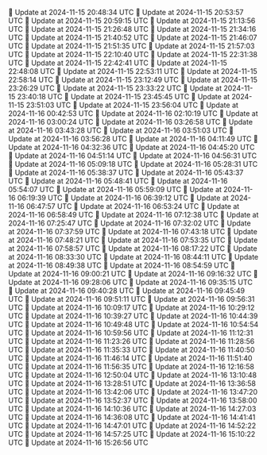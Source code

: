 🔄 Update at 2024-11-15 20:48:34 UTC
🔄 Update at 2024-11-15 20:53:57 UTC
🔄 Update at 2024-11-15 20:59:15 UTC
🔄 Update at 2024-11-15 21:13:56 UTC
🔄 Update at 2024-11-15 21:26:48 UTC
🔄 Update at 2024-11-15 21:34:16 UTC
🔄 Update at 2024-11-15 21:40:52 UTC
🔄 Update at 2024-11-15 21:46:07 UTC
🔄 Update at 2024-11-15 21:51:35 UTC
🔄 Update at 2024-11-15 21:57:03 UTC
🔄 Update at 2024-11-15 22:10:40 UTC
🔄 Update at 2024-11-15 22:31:38 UTC
🔄 Update at 2024-11-15 22:42:41 UTC
🔄 Update at 2024-11-15 22:48:08 UTC
🔄 Update at 2024-11-15 22:53:11 UTC
🔄 Update at 2024-11-15 22:58:14 UTC
🔄 Update at 2024-11-15 23:12:49 UTC
🔄 Update at 2024-11-15 23:26:29 UTC
🔄 Update at 2024-11-15 23:33:22 UTC
🔄 Update at 2024-11-15 23:40:18 UTC
🔄 Update at 2024-11-15 23:45:45 UTC
🔄 Update at 2024-11-15 23:51:03 UTC
🔄 Update at 2024-11-15 23:56:04 UTC
🔄 Update at 2024-11-16 00:42:53 UTC
🔄 Update at 2024-11-16 02:10:19 UTC
🔄 Update at 2024-11-16 03:00:24 UTC
🔄 Update at 2024-11-16 03:26:58 UTC
🔄 Update at 2024-11-16 03:43:28 UTC
🔄 Update at 2024-11-16 03:51:03 UTC
🔄 Update at 2024-11-16 03:56:28 UTC
🔄 Update at 2024-11-16 04:11:49 UTC
🔄 Update at 2024-11-16 04:32:36 UTC
🔄 Update at 2024-11-16 04:45:20 UTC
🔄 Update at 2024-11-16 04:51:14 UTC
🔄 Update at 2024-11-16 04:56:31 UTC
🔄 Update at 2024-11-16 05:09:18 UTC
🔄 Update at 2024-11-16 05:28:31 UTC
🔄 Update at 2024-11-16 05:38:37 UTC
🔄 Update at 2024-11-16 05:43:37 UTC
🔄 Update at 2024-11-16 05:48:41 UTC
🔄 Update at 2024-11-16 05:54:07 UTC
🔄 Update at 2024-11-16 05:59:09 UTC
🔄 Update at 2024-11-16 06:19:39 UTC
🔄 Update at 2024-11-16 06:39:12 UTC
🔄 Update at 2024-11-16 06:47:57 UTC
🔄 Update at 2024-11-16 06:53:24 UTC
🔄 Update at 2024-11-16 06:58:49 UTC
🔄 Update at 2024-11-16 07:12:38 UTC
🔄 Update at 2024-11-16 07:25:47 UTC
🔄 Update at 2024-11-16 07:32:02 UTC
🔄 Update at 2024-11-16 07:37:59 UTC
🔄 Update at 2024-11-16 07:43:18 UTC
🔄 Update at 2024-11-16 07:48:21 UTC
🔄 Update at 2024-11-16 07:53:35 UTC
🔄 Update at 2024-11-16 07:58:57 UTC
🔄 Update at 2024-11-16 08:17:22 UTC
🔄 Update at 2024-11-16 08:33:30 UTC
🔄 Update at 2024-11-16 08:44:11 UTC
🔄 Update at 2024-11-16 08:49:38 UTC
🔄 Update at 2024-11-16 08:54:59 UTC
🔄 Update at 2024-11-16 09:00:21 UTC
🔄 Update at 2024-11-16 09:16:32 UTC
🔄 Update at 2024-11-16 09:28:06 UTC
🔄 Update at 2024-11-16 09:35:15 UTC
🔄 Update at 2024-11-16 09:40:28 UTC
🔄 Update at 2024-11-16 09:45:49 UTC
🔄 Update at 2024-11-16 09:51:11 UTC
🔄 Update at 2024-11-16 09:56:31 UTC
🔄 Update at 2024-11-16 10:09:17 UTC
🔄 Update at 2024-11-16 10:29:12 UTC
🔄 Update at 2024-11-16 10:39:27 UTC
🔄 Update at 2024-11-16 10:44:39 UTC
🔄 Update at 2024-11-16 10:49:48 UTC
🔄 Update at 2024-11-16 10:54:54 UTC
🔄 Update at 2024-11-16 10:59:56 UTC
🔄 Update at 2024-11-16 11:12:31 UTC
🔄 Update at 2024-11-16 11:23:26 UTC
🔄 Update at 2024-11-16 11:28:56 UTC
🔄 Update at 2024-11-16 11:35:33 UTC
🔄 Update at 2024-11-16 11:40:50 UTC
🔄 Update at 2024-11-16 11:46:14 UTC
🔄 Update at 2024-11-16 11:51:40 UTC
🔄 Update at 2024-11-16 11:56:35 UTC
🔄 Update at 2024-11-16 12:16:58 UTC
🔄 Update at 2024-11-16 12:50:04 UTC
🔄 Update at 2024-11-16 13:10:48 UTC
🔄 Update at 2024-11-16 13:28:51 UTC
🔄 Update at 2024-11-16 13:36:58 UTC
🔄 Update at 2024-11-16 13:42:06 UTC
🔄 Update at 2024-11-16 13:47:20 UTC
🔄 Update at 2024-11-16 13:52:37 UTC
🔄 Update at 2024-11-16 13:58:00 UTC
🔄 Update at 2024-11-16 14:10:36 UTC
🔄 Update at 2024-11-16 14:27:03 UTC
🔄 Update at 2024-11-16 14:36:08 UTC
🔄 Update at 2024-11-16 14:41:41 UTC
🔄 Update at 2024-11-16 14:47:01 UTC
🔄 Update at 2024-11-16 14:52:22 UTC
🔄 Update at 2024-11-16 14:57:25 UTC
🔄 Update at 2024-11-16 15:10:22 UTC
🔄 Update at 2024-11-16 15:26:56 UTC
